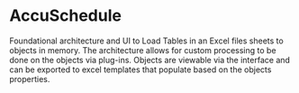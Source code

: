 # AccuSchedule
Foundational architecture and UI to Load Tables in an Excel files sheets to objects in memory. The architecture allows for custom processing to be done on the objects via plug-ins. Objects are viewable via the interface and can be exported to excel templates that populate based on the objects properties.


